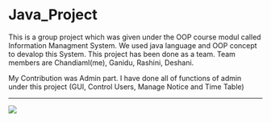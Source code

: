 # Java_Project
 This is a group project which was given under the OOP course modul called Information Managment System. We used java language and OOP concept to devalop 
 this System. This project has been done as a team. Team members are Chandiaml(me), Ganidu, Rashini, Deshani.
 
My Contribution was Admin part. I have done all of functions of admin under this project (GUI, Control Users, Manage Notice and Time Table)

<hr>
<img src="https://github.com/ChandimalPriyamantha/Java_Project/blob/main/Images/Screenshot%20(7).png">


